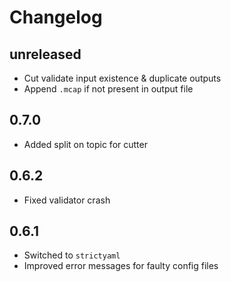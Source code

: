 # Changelog

## unreleased

- Cut validate input existence & duplicate outputs
- Append `.mcap` if not present in output file

## 0.7.0

- Added split on topic for cutter

## 0.6.2

- Fixed validator crash

## 0.6.1

- Switched to `strictyaml`
- Improved error messages for faulty config files
